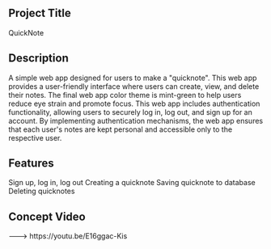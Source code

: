 
<h2><strong>Project Title</strong></h2>

QuickNote

<h2><strong>Description</strong></h2>
A simple web app designed for users to make a "quicknote". 
This web app provides a user-friendly interface where users can create, view, 
and delete their notes. The final web app color theme is mint-green to 
help users reduce eye strain and promote focus. This web app includes 
authentication functionality, allowing users to securely log in, 
log out, and sign up for an account. By implementing authentication
mechanisms, the web app ensures that each user's notes are kept personal 
and accessible only to the respective user.

<h2><strong>Features</strong></h2>
Sign up, log in, log out
Creating a quicknote
Saving quicknote to database
Deleting quicknotes


<h2><strong>Concept Video</strong></h2>
--->  https://youtu.be/E16ggac-Kis

